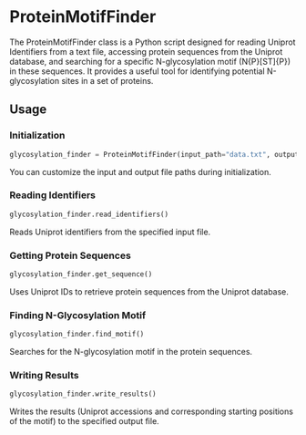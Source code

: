 # ProteinMotifFinder

The ProteinMotifFinder class is a Python script designed for reading Uniprot Identifiers from a text file, accessing protein sequences from the Uniprot database, and searching for a specific N-glycosylation motif (N{P}[ST]{P}) in these sequences. 
It provides a useful tool for identifying potential N-glycosylation sites in a set of proteins.

## Usage
### Initialization

```python
glycosylation_finder = ProteinMotifFinder(input_path="data.txt", output_path="result.txt")
```

You can customize the input and output file paths during initialization.

### Reading Identifiers

```python
glycosylation_finder.read_identifiers()
```

Reads Uniprot identifiers from the specified input file.

### Getting Protein Sequences

```python
glycosylation_finder.get_sequence()
```

Uses Uniprot IDs to retrieve protein sequences from the Uniprot database.

### Finding N-Glycosylation Motif

```python
glycosylation_finder.find_motif()
```

Searches for the N-glycosylation motif in the protein sequences.

### Writing Results

```python
glycosylation_finder.write_results()
```

Writes the results (Uniprot accessions and corresponding starting positions of the motif) to the specified output file.
